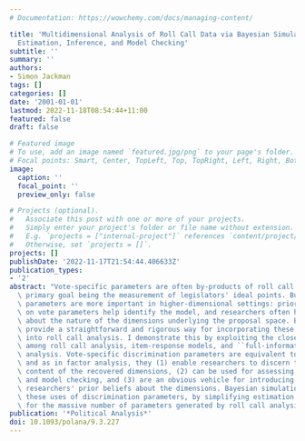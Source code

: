 ```yaml
---
# Documentation: https://wowchemy.com/docs/managing-content/

title: 'Multidimensional Analysis of Roll Call Data via Bayesian Simulation: Identification,
  Estimation, Inference, and Model Checking'
subtitle: ''
summary: ''
authors:
- Simon Jackman
tags: []
categories: []
date: '2001-01-01'
lastmod: 2022-11-18T08:54:44+11:00
featured: false
draft: false

# Featured image
# To use, add an image named `featured.jpg/png` to your page's folder.
# Focal points: Smart, Center, TopLeft, Top, TopRight, Left, Right, BottomLeft, Bottom, BottomRight.
image:
  caption: ''
  focal_point: ''
  preview_only: false

# Projects (optional).
#   Associate this post with one or more of your projects.
#   Simply enter your project's folder or file name without extension.
#   E.g. `projects = ["internal-project"]` references `content/project/deep-learning/index.md`.
#   Otherwise, set `projects = []`.
projects: []
publishDate: '2022-11-17T21:54:44.406633Z'
publication_types:
- '2'
abstract: "Vote-specific parameters are often by-products of roll call analysis, the\
  \ primary goal being the measurement of legislators' ideal points. But these vote-specific\
  \ parameters are more important in higher-dimensional settings: prior restrictions\
  \ on vote parameters help identify the model, and researchers often have prior beliefs\
  \ about the nature of the dimensions underlying the proposal space. Bayesian methods\
  \ provide a straightforward and rigorous way for incorporating these prior beliefs\
  \ into roll call analysis. I demonstrate this by exploiting the close connections\
  \ among roll call analysis, item-response models, and ``full-information'' factor\
  \ analysis. Vote-specific discrimination parameters are equivalent to factor loadings,\
  \ and as in factor analysis, they (1) enable researchers to discern the substantive\
  \ content of the recovered dimensions, (2) can be used for assessing dimensionality\
  \ and model checking, and (3) are an obvious vehicle for introducing and testing\
  \ researchers' prior beliefs about the dimensions. Bayesian simulation facilitates\
  \ these uses of discrimination parameters, by simplifying estimation and inference\
  \ for the massive number of parameters generated by roll call analysis."
publication: '*Political Analysis*'
doi: 10.1093/polana/9.3.227
---
```

